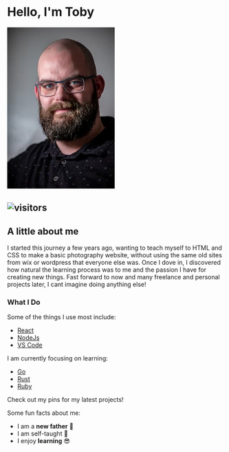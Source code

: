 # Hello, I'm Toby

![ ](./headshot.jpg)

## ![visitors](https://visitor-badge.glitch.me/badge?page_id=lrth06&left_color=green&right_color=blue)

## A little about me

I started this journey a few years ago, wanting to teach myself to HTML and CSS to make a basic photography website, without using the same old sites from wix or wordpress that everyone else was. Once I dove in, I discovered how natural the learning process was to me and the passion I have for creating new things. Fast forward to now and many freelance and personal projects later, I cant imagine doing anything else!

### What I Do

Some of the things I use most include:

- [React](https://github.com/facebook/react)
- [NodeJs](https://github.com/nodejs/node)
- [VS Code](https://github.com/microsoft/vscode)

I am currently focusing on learning:

- [Go](https://github.com/golang/go)
- [Rust](https://github.com/rust-lang/rust)
- [Ruby](https://github.com/ruby/ruby)

Check out my pins for my latest projects!

Some fun facts about me:

- I am a **new father** :baby:
- I am self-taught :muscle:
- I enjoy **learning** :sunglasses:
